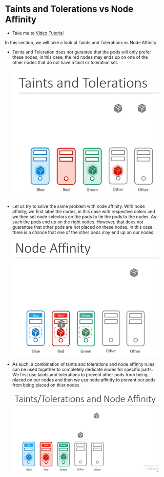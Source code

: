 # Taints and Tolerations vs Node Affinity
  - Take me to [Video Tutorial](https://kodekloud.com/courses/539883/lectures/10277937)

In this section, we will take a look at Taints and Tolerations vs Node Affinity
- Taints and Toleration does not gurantee that the pods will only prefer these nodes, in this case, the red nodes may ends up on one of the other nodes that do not have a taint or toleration set.
  
  ![tn-na](../../images/tn-na.PNG)
  
- Let us try to solve the same problem with node affinity. With node affinity, we first label the nodes, in this case with respective colors and we then set node selectors on the pods to tie the pods to the nodes. As such the pods end up on the right nodes. However, that does not guarantee that other pods are not placed on these nodes. In this case, there is a chance that one of the other pods may end up on our nodes.
  
  ![tn-ns](../../images/tn-ns.PNG)
  
- As such, a combination of taints and tolerations and node affinity rules can be used together to completely dedicate nodes for specific parts. We first use taints and tolerations to prevent other pods from being placed on our nodes and then we use node affinity to prevent our pods from being placed on thier nodes
  
  ![tn-nsa](../../images/tn-nsa.PNG)

  
  
